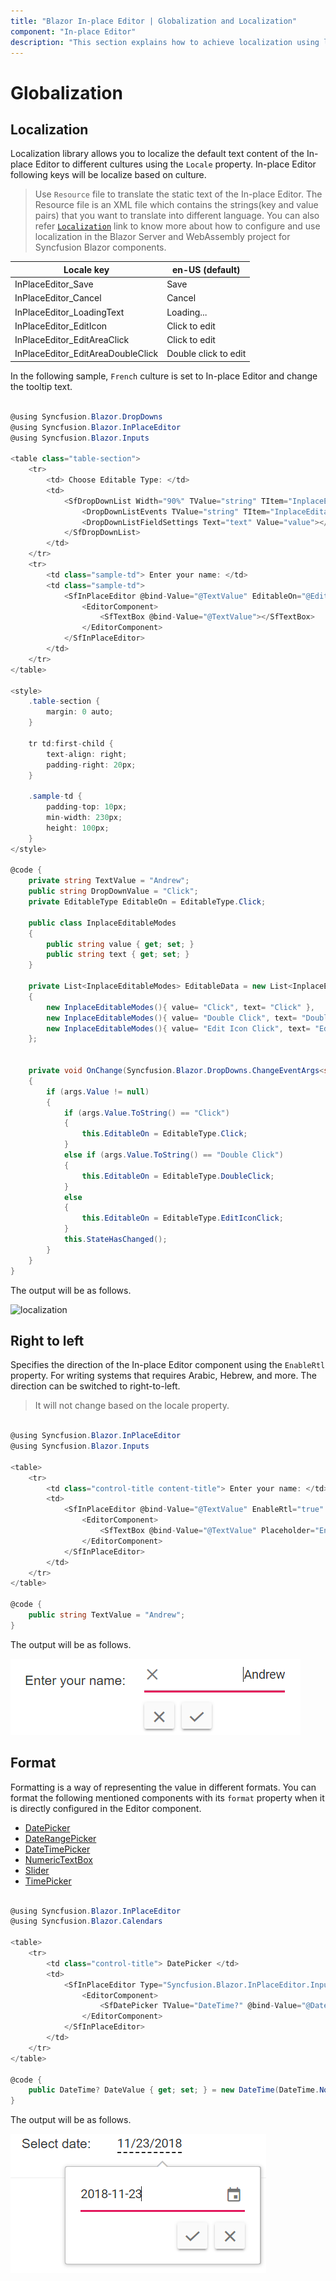 ```yaml
---
title: "Blazor In-place Editor | Globalization and Localization"
component: "In-place Editor"
description: "This section explains how to achieve localization using l10n localization library and right-to-left (RTL) in the Blazor In-place Editor."
---
```


# Globalization

## Localization

Localization library allows you to localize the default text content of the In-place Editor to different cultures using the `Locale` property. In-place Editor following keys will be localize based on culture.

> Use `Resource` file to translate the static text of the In-place Editor. The Resource file is an XML file which contains the strings(key and value pairs) that you want to translate into different language. You can also refer [`Localization`](../../common/localization/) link to know more about how to configure and use localization in the Blazor Server and WebAssembly project for Syncfusion Blazor components.

| Locale key | en-US (default) |
|------|------|
| InPlaceEditor_Save | Save |
| InPlaceEditor_Cancel | Cancel |
| InPlaceEditor_LoadingText | Loading... |
| InPlaceEditor_EditIcon | Click to edit |
| InPlaceEditor_EditAreaClick | Click to edit |
| InPlaceEditor_EditAreaDoubleClick | Double click to edit |

In the following sample, `French` culture is set to In-place Editor and change the tooltip text.

```csharp

@using Syncfusion.Blazor.DropDowns
@using Syncfusion.Blazor.InPlaceEditor
@using Syncfusion.Blazor.Inputs

<table class="table-section">
    <tr>
        <td> Choose Editable Type: </td>
        <td>
            <SfDropDownList Width="90%" TValue="string" TItem="InplaceEditableModes" DataSource="@EditableData" @bind-Value="@DropDownValue">
                <DropDownListEvents TValue="string" TItem="InplaceEditableModes" ValueChange="@OnChange"></DropDownListEvents>
                <DropDownListFieldSettings Text="text" Value="value"></DropDownListFieldSettings>
            </SfDropDownList>
        </td>
    </tr>
    <tr>
        <td class="sample-td"> Enter your name: </td>
        <td class="sample-td">
            <SfInPlaceEditor @bind-Value="@TextValue" EditableOn="@EditableOn" TValue="string" Locale="fr-BE">
                <EditorComponent>
                    <SfTextBox @bind-Value="@TextValue"></SfTextBox>
                </EditorComponent>
            </SfInPlaceEditor>
        </td>
    </tr>
</table>

<style>
    .table-section {
        margin: 0 auto;
    }

    tr td:first-child {
        text-align: right;
        padding-right: 20px;
    }

    .sample-td {
        padding-top: 10px;
        min-width: 230px;
        height: 100px;
    }
</style>

@code {
    private string TextValue = "Andrew";
    public string DropDownValue = "Click";
    private EditableType EditableOn = EditableType.Click;

    public class InplaceEditableModes
    {
        public string value { get; set; }
        public string text { get; set; }
    }

    private List<InplaceEditableModes> EditableData = new List<InplaceEditableModes>()
    {
        new InplaceEditableModes(){ value= "Click", text= "Click" },
        new InplaceEditableModes(){ value= "Double Click", text= "Double Click" },
        new InplaceEditableModes(){ value= "Edit Icon Click", text= "Edit Icon Click" }
    };


    private void OnChange(Syncfusion.Blazor.DropDowns.ChangeEventArgs<string, InplaceEditableModes> args)
    {
        if (args.Value != null)
        {
            if (args.Value.ToString() == "Click")
            {
                this.EditableOn = EditableType.Click;
            }
            else if (args.Value.ToString() == "Double Click")
            {
                this.EditableOn = EditableType.DoubleClick;
            }
            else
            {
                this.EditableOn = EditableType.EditIconClick;
            }
            this.StateHasChanged();
        }
    }
}

```

The output will be as follows.

![localization](./images/inplace-locale.png)

## Right to left

Specifies the direction of the In-place Editor component using the `EnableRtl` property. For writing systems that requires Arabic, Hebrew, and more. The direction can be switched to right-to-left.

> It will not change based on the locale property.

```csharp

@using Syncfusion.Blazor.InPlaceEditor
@using Syncfusion.Blazor.Inputs

<table>
    <tr>
        <td class="control-title content-title"> Enter your name: </td>
        <td>
            <SfInPlaceEditor @bind-Value="@TextValue" EnableRtl="true" TValue="string">
                <EditorComponent>
                    <SfTextBox @bind-Value="@TextValue" Placeholder="Enter some text"></SfTextBox>
                </EditorComponent>
            </SfInPlaceEditor>
        </td>
    </tr>
</table>

@code {
    public string TextValue = "Andrew";
}

```

The output will be as follows.

![default](./images/default.png)

## Format

Formatting is a way of representing the value in different formats. You can format the following mentioned components with its `format` property when it is directly configured in the Editor component.

* [DatePicker](../datepicker/date-format/)
* [DateRangePicker](../daterangepicker/globalization/)
* [DateTimePicker](../datetimepicker/globalization/)
* [NumericTextBox](../numerictextbox/formats/#custom-formats)
* [Slider](../slider/format/)
* [TimePicker](../timepicker/globalization/)

```csharp

@using Syncfusion.Blazor.InPlaceEditor
@using Syncfusion.Blazor.Calendars

<table>
    <tr>
        <td class="control-title"> DatePicker </td>
        <td>
            <SfInPlaceEditor Type="Syncfusion.Blazor.InPlaceEditor.InputType.Date" TValue="DateTime?" @bind-Value="@DateValue">
                <EditorComponent>
                    <SfDatePicker TValue="DateTime?" @bind-Value="@DateValue" Format="yyyy-MM-dd"  Placeholder="Choose a Date"></SfDatePicker>
                </EditorComponent>
            </SfInPlaceEditor>
        </td>
    </tr>
</table>

@code {
    public DateTime? DateValue { get; set; } = new DateTime(DateTime.Now.Year, DateTime.Now.Month, DateTime.Now.Day);
}

```

The output will be as follows.

![format](./images/format.png)
